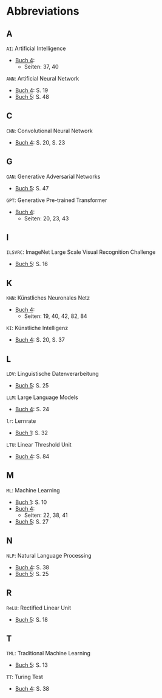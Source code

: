 # Abbreviations

## A

`AI`: Artificial Intelligence
* [Buch 4](./Buch4.md):
  - Seiten: 37, 40

`ANN`: Artificial Neural Network
* [Buch 4](./Buch4.md): S. 19
* [Buch 5](./Buch5.md): S. 48

## C

`CNN`: Convolutional Neural Network
* [Buch 4](./Buch4.md): S. 20, S. 23

## G

`GAN`: Generative Adversarial Networks
* [Buch 5](./Buch5.md): S. 47

`GPT`: Generative Pre-trained Transformer
* [Buch 4](./Buch4.md):
  - Seiten: 20, 23, 43

## I

`ILSVRC`: ImageNet Large Scale Visual Recognition Challenge
* [Buch 5](./Buch5.md): S. 16

## K

`KNN`: Künstliches Neuronales Netz
* [Buch 4](./Buch4.md):
  - Seiten: 19, 40, 42, 82, 84

`KI`: Künstliche Intelligenz
* [Buch 4](./Buch4.md): S. 20, S. 37

## L

`LDV`: Linguistische Datenverarbeitung
* [Buch 5](./Buch5.md): S. 25

`LLM`: Large Language Models
* [Buch 4](./Buch4.md): S. 24

`lr`: Lernrate
* [Buch 1](./Buch1.md): S. 32

`LTU`: Linear Threshold Unit
* [Buch 4](./Buch4.md): S. 84

## M

`ML`: Machine Learning
* [Buch 1](./Buch1.md): S. 10
* [Buch 4](./Buch4.md):
  - Seiten: 22, 38, 41
* [Buch 5](./Buch5.md): S. 27

## N

`NLP`: Natural Language Processing
* [Buch 4](./Buch4.md): S. 38
* [Buch 5](./Buch5.md): S. 25

## R

`ReLU`: Rectified Linear Unit
* [Buch 5](./Buch5.md): S. 18

## T

`TML`: Traditional Machine Learning
* [Buch 5](./Buch5.md): S. 13

`TT`: Turing Test
* [Buch 4](./Buch4.md): S. 38
